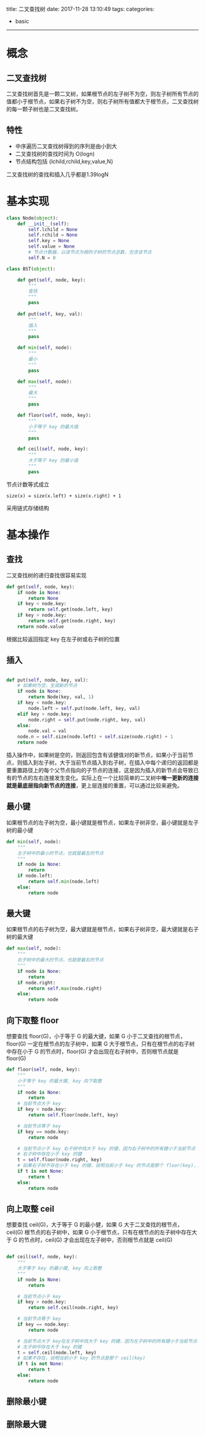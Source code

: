 title: 二叉查找树
date: 2017-11-28 13:10:49
tags:
categories:
- basic
---

# 概念

## 二叉查找树

二叉查找树首先是一颗二叉树，如果根节点的左子树不为空，则左子树所有节点的值都小于根节点，如果右子树不为空，则右子树所有值都大于根节点，二叉查找树的每一颗子树也是二叉查找树。

## 特性

- 中序遍历二叉查找树得到的序列是由小到大
- 二叉查找树的查找时间为 O(logn)
- 节点结构包括 {lchild,rchild,key,value,N}

二叉查找树的查找和插入几乎都是1.39logN

# 基本实现

```python
class Node(object):
    def __init__(self):
        self.lchild = None
        self.rchild = None
        self.key = None
        self.value = None
        # 节点计数器，以该节点为根的子树的节点总数，包含该节点
        self.N = 0 

class BST(object):

    def get(self, node, key):
        """
        查找
        """
        pass
    
    def put(self, key, val):
        """
        插入
        """
        pass

    def min(self, node):
        """
        最小
        """
        pass

    def max(self, node):
        """
        最大
        """
        pass

    def floor(self, node, key):
        """
        小于等于 key 的最大值
        """
        pass

    def ceil(self, node, key):
        """
        大于等于 key 的最小值
        """
        pass

```

节点计数等式成立
```
size(x) = size(x.left) + size(x.right) + 1

```

采用链式存储结构

# 基本操作


## 查找

二叉查找树的递归查找很容易实现

```python
def get(self, node, key):
    if node is None:
        return None
    if key < node.key:
        return self.get(node.left, key)
    if key > node.key:
        return self.get(node.right, key)
    return node.value
```

根据比较返回指定 key 在左子树或右子树的位置

## 插入

```python

def put(self, node, key, val):
    # 如果树为空，生成新的节点
    if node is None:
        return Node(key, val, 1)
    if key < node.key:
        node.left = self.put(node.left, key, val)
    elif key > node.key:
        node.right = self.put(node.right, key, val)
    else:
        node.val = val
    node.n = self.size(node.left) + self.size(node.right) + 1
    return node

```

插入操作中，如果树是空的，则返回包含有该健值对的新节点，如果小于当前节点，则插入到左子树，大于当前节点插入到右子树，在插入中每个递归的返回都是要重置路径上的每个父节点指向的子节点的连接，这是因为插入的新节点会导致已有的节点的左右连接发生变化。实际上在一个比较简单的二叉树中**唯一更新的连接就是最底层指向新节点的连接**，更上层连接的重置，可以通过比较来避免。


## 最小键

如果根节点的左子树为空，最小键就是根节点，如果左子树非空，最小键就是左子树的最小键

```python
def min(self, node):
    """
    左子树中的最小的节点，也就是最左的节点
    """
    if node is None:
        return
    if node.left:
        return self.min(node.left)
    else:
        return node

```


## 最大键


如果根节点的右子树为空，最大键就是根节点，如果右子树非空，最大键就是右子树的最大键

```python
def max(self, node):
    """
    右子树中的最大的节点，也就是最右的节点
    """
    if node is None:
        return
    if node.right:
        return self.max(node.right)
    else:
        return node

```


## 向下取整 floor

想要查找 floor(G)，小于等于 G 的最大键，如果 G 小于二叉查找的根节点，floor(G) 一定在根节点的左子树中，如果 G 大于根节点，只有在根节点的右子树中存在小于 G 的节点时，floor(G) 才会出现在右子树中，否则根节点就是 floor(G)

```python
def floor(self, node, key):
    """
    小于等于 key 的最大键, key 向下取整
    """
    if node is None:
        return
    # 当前节点大于 key
    if key < node.key:
        return self.floor(node.left, key)

    # 当前节点等于 key
    if key == node.key:
        return node

    # 当前节点小于 key 右子树中找大于 key 的键，因为右子树中的所有键小于当前节点
    # 右子树中存在小于 key 的键
    t = self.floor(node.right, key)
    # 如果右子树不存在小于 key 的键，说明当前小于 key 的节点是那个 floor(key)，因为右子树的键都大于当前节点
    if t is not None:
        return t
    else:
        return node

```

## 向上取整 ceil

想要查找 ceil(G)，大于等于 G 的最小健，如果 G 大于二叉查找的根节点，ceil(G) 根节点的右子树中，如果 G 小于根节点，只有在根节点的左子树中存在大于 G 的节点时，ceil(G) 才会出现在左子树中，否则根节点就是 ceil(G)


```python

def ceil(self, node, key):
    """
    大于等于 key 的最小键, key 向上取整
    """
    if node is None:
        return

    # 当前节点小于 key
    if key > node.key:
        return self.ceil(node.right, key)

    # 当前节点等于 key
    if key == node.key:
        return node

    # 当前节点大于 key在左子树中找大于 key 的键，因为左子树中的所有键小于当前节点
    # 左子树中存在大于 key 的键
    t = self.ceil(node.left, key)
    # 如果不存在，说明当前小于 key 的节点是那个 ceil(key)
    if t is not None:
        return t
    else:
        return node


```

## 删除最小键


## 删除最大键




